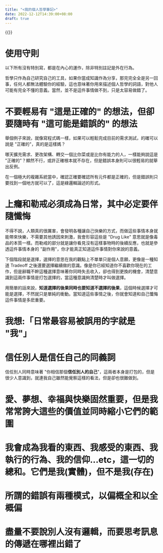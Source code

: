 ```yaml
---
title: "<我的個人哲學筆記>"
date: 2022-12-12T14:39:00+08:00
draft: true
---
```

{{<toc>}}

# 使用守則
以下所有沒有特別寫，都是在內心的運作，除非特別註記是外在行為。

哲學只作為自己研究自己的工具，如果你當成知識作為分享，那完完全全是另一回事，任何人都無法體驗你的經驗，這也意味著你用來描述個人哲學的詞語，對他人可能有完全不懂的意義。當然，並不是這件事情做不到，只是太容易做錯了。

# 不要輕易有 "這是正確的" 的想法，但卻要隨時有 "這可能是錯誤的" 的想法

舉個例子來說，就像寫程式碼一樣，如果可以輕鬆完成目前的需求測試，的確可以說是 "正確的"，真的是這樣媽？

哪天擴充需求、更改架構、轉交一個比你菜或是比你有能力的人，一樣能夠說這是 "正確的"？顯然不行，或許正確根本就不存在，但是錯誤本身則可以很輕易的就舉出反例。

在一個極大的複雜系統當中，確認正確要確認所有元件都是正確的，但是錯誤則只要找到一個地方就可以了，這是綠邏輯論述的形式。


# 上癮和勒戒必須成為日常，其中必定要伴隨懺悔

不得不說，人類真的很厲害，會發明各種讓自己快樂的方式，而做這些事情本身就能帶來快樂，不需要其他誘因來刺激，我會形容這些是 "Drug Like" 意思就是像毒品的本質一樣。而勒戒的部分就是讓你看見沒有這樣事物時的後續反應，也就是參透這件事情本身的 "副作用"，你才能真正知道這件事情對你來說的意義。

下個階段就是選擇，選擇的意思在我的觀點上不單單只是個人意願，更像是一種知道 Tradeoff 之後還要選擇繼續做的意識。像是你已經知道你不喜歡你現在的工作，但是辭職不幹這種選擇意味著你同時失去收入，卻也得到更換的機會，清楚意識到這兩件事情是打包選擇的，當這種意識夠清楚時才叫做選擇。

用簡單的話來說，**知道選擇的後果同時也要知道不選擇的後果**，這個時候選擇才可能是選擇，不然就只是單純的衝動。當知道這些事情之後，你就會知道和自己懺悔這件事情是多麽重要。

# 我想:「日常最容易被誤用的字就是 "我"」



# 信任別人是信任自己的同義詞

信任別人同時意味著 "你相信那個**信任別人的自己**"，這兩者本身是打包的，但是很少人意識到，就連我自己雖然能覺察這樣的看法，但是卻也很難做到。

# 愛、夢想、幸福與快樂固然重要，但是我常常誇大這些的價值並同時縮小它們的範圍

# 我會成為我看的東西、我感受的東西、我執行的行為、我的信仰...etc，這一切的總和。它們是我(實體)，但不是我(存在)

# 所謂的錯誤有兩種模式，以偏概全和以全概偏

# 盡量不要說別人沒有邏輯，而要思考訊息的傳遞在哪裡出錯了




